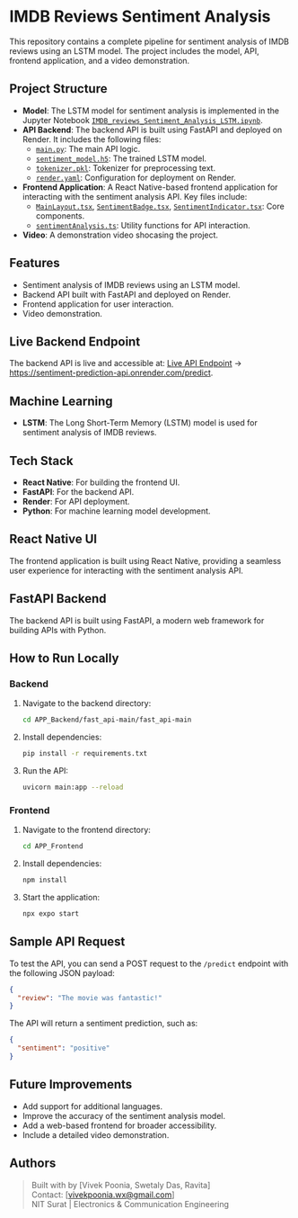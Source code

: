 # IMDB Reviews Sentiment Analysis

This repository contains a complete pipeline for sentiment analysis of IMDB reviews using an LSTM model. The project includes the model, API, frontend application, and a video demonstration.

## Project Structure

- **Model**: The LSTM model for sentiment analysis is implemented in the Jupyter Notebook [`IMDB_reviews_Sentiment_Analysis_LSTM.ipynb`](Model/IMDB_reviews_Sentiment_Analysis_LSTM.ipynb).
- **API Backend**: The backend API is built using FastAPI and deployed on Render. It includes the following files:
  - [`main.py`](APP_Backend/fast_api-main/fast_api-main/main.py): The main API logic.
  - [`sentiment_model.h5`](APP_Backend/fast_api-main/fast_api-main/sentiment_model.h5): The trained LSTM model.
  - [`tokenizer.pkl`](APP_Backend/fast_api-main/fast_api-main/tokenizer.pkl): Tokenizer for preprocessing text.
  - [`render.yaml`](APP_Backend/fast_api-main/fast_api-main/render.yaml): Configuration for deployment on Render.
- **Frontend Application**: A React Native-based frontend application for interacting with the sentiment analysis API. Key files include:
  - [`MainLayout.tsx`](APP_Frontend/components/MainLayout.tsx), [`SentimentBadge.tsx`](APP_Frontend/components/SentimentBadge.tsx), [`SentimentIndicator.tsx`](APP_Frontend/components/SentimentIndicator.tsx): Core components.
  - [`sentimentAnalysis.ts`](APP_Frontend/utils/sentimentAnalysis.ts): Utility functions for API interaction.
- **Video**: A demonstration video shocasing the project.

## Features

- Sentiment analysis of IMDB reviews using an LSTM model.
- Backend API built with FastAPI and deployed on Render.
- Frontend application for user interaction.
- Video demonstration.

## Live Backend Endpoint

The backend API is live and accessible at: [Live API Endpoint](https://sentiment-prediction-api.onrender.com/predict) -> https://sentiment-prediction-api.onrender.com/predict.

## Machine Learning

- **LSTM**: The Long Short-Term Memory (LSTM) model is used for sentiment analysis of IMDB reviews.

## Tech Stack

- **React Native**: For building the frontend UI.
- **FastAPI**: For the backend API.
- **Render**: For API deployment.
- **Python**: For machine learning model development.

## React Native UI

The frontend application is built using React Native, providing a seamless user experience for interacting with the sentiment analysis API.

## FastAPI Backend

The backend API is built using FastAPI, a modern web framework for building APIs with Python.

## How to Run Locally

### Backend

1. Navigate to the backend directory:
   ```bash
   cd APP_Backend/fast_api-main/fast_api-main
   ```
2. Install dependencies:
   ```bash
   pip install -r requirements.txt
   ```
3. Run the API:
   ```bash
   uvicorn main:app --reload
   ```

### Frontend

1. Navigate to the frontend directory:
   ```bash
   cd APP_Frontend
   ```
2. Install dependencies:
   ```bash
   npm install
   ```
3. Start the application:
   ```bash
   npx expo start
   ```

## Sample API Request

To test the API, you can send a POST request to the `/predict` endpoint with the following JSON payload:

```json
{
  "review": "The movie was fantastic!"
}
```

The API will return a sentiment prediction, such as:

```json
{
  "sentiment": "positive"
}
```

## Future Improvements

- Add support for additional languages.
- Improve the accuracy of the sentiment analysis model.
- Add a web-based frontend for broader accessibility.
- Include a detailed video demonstration.

## Authors

> Built with by [Vivek Poonia, Swetaly Das, Ravita]  
> Contact: [vivekpoonia.wx@gmail.com]  
> NIT Surat | Electronics & Communication Engineering

